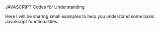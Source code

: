 JAVASCRIPT Codes for Understanding

Here I will be sharing small examples to help you understand some basic JavaScript functionalities.
